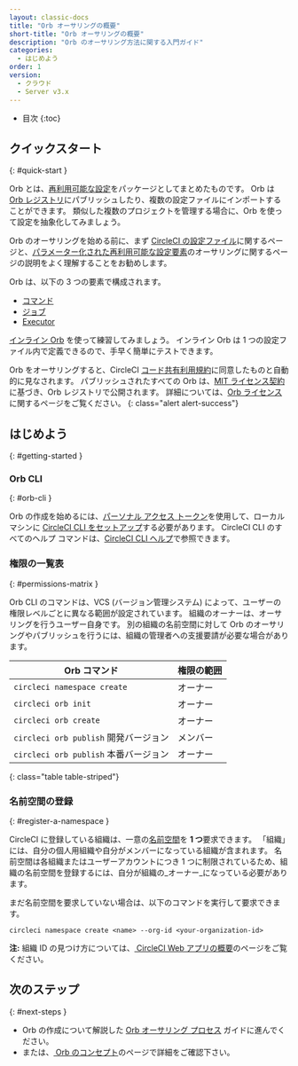 ```yaml
---
layout: classic-docs
title: "Orb オーサリングの概要"
short-title: "Orb オーサリングの概要"
description: "Orb のオーサリング方法に関する入門ガイド"
categories:
  - はじめよう
order: 1
version:
  - クラウド
  - Server v3.x
---
```


* 目次
{:toc}

## クイックスタート
{: #quick-start }

Orb とは、[再利用可能な設定]({{site.baseurl}}/ja/orb-concepts/#orb-configuration-elements)をパッケージとしてまとめたものです。 Orb は [Orb レジストリ](https://circleci.com/developer/orbs)にパブリッシュしたり、複数の設定ファイルにインポートすることができます。 類似した複数のプロジェクトを管理する場合に、Orb を使って設定を抽象化してみましょう。

Orb のオーサリングを始める前に、まず [CircleCI の設定ファイル]({{site.baseurl}}/ja/config-intro/)に関するページと、[パラメーター化された再利用可能な設定要素]({{site.baseurl}}/ja/reusing-config/)のオーサリングに関するページの説明をよく理解することをお勧めします。

Orb は、以下の 3 つの要素で構成されます。

* [コマンド]({{site.baseurl}}/ja/orb-concepts/#commands)
* [ジョブ]({{site.baseurl}}/ja/orb-concepts/#executors)
* [Executor]({{site.baseurl}}/ja/orb-concepts/#jobs)

[インライン Orb]({{site.baseurl}}/ja/reusing-config/#writing-inline-orbs) を使って練習してみましょう。 インライン Orb は 1 つの設定ファイル内で定義できるので、手早く簡単にテストできます。

Orb をオーサリングすると、CircleCI [コード共有利用規約](https://circleci.com/legal/code-sharing-terms/)に同意したものと自動的に見なされます。 パブリッシュされたすべての Orb は、[MIT ライセンス契約](https://opensource.org/licenses/MIT)に基づき、Orb レジストリで公開されます。 詳細については、[Orb ライセンス](https://circleci.com/developer/orbs/licensing)に関するページをご覧ください。
{: class="alert alert-success"}

## はじめよう
{: #getting-started }

### Orb CLI
{: #orb-cli }

Orb の作成を始めるには、[パーソナル アクセス トークン](https://app.circleci.com/settings/user/tokens)を使用して、ローカル マシンに [CircleCI CLI をセットアップ]({{site.baseurl}}/ja/local-cli/#installation)する必要があります。 CircleCI CLI のすべてのヘルプ コマンドは、[CircleCI CLI ヘルプ](https://circleci-public.github.io/circleci-cli/circleci_orb.html)で参照できます。

### 権限の一覧表
{: #permissions-matrix }

Orb CLI のコマンドは、VCS (バージョン管理システム) によって、ユーザーの権限レベルごとに異なる範囲が設定されています。 組織のオーナーは、オーサリングを行うユーザー自身です。 別の組織の名前空間に対して Orb のオーサリングやパブリッシュを行うには、組織の管理者への支援要請が必要な場合があります。

| Orb コマンド                       | 権限の範囲 |
| ------------------------------ | ----- |
| `circleci namespace create`    | オーナー  |
| `circleci orb init`            | オーナー  |
| `circleci orb create`          | オーナー  |
| `circleci orb publish` 開発バージョン | メンバー  |
| `circleci orb publish` 本番バージョン | オーナー  |
{: class="table table-striped"}

### 名前空間の登録
{: #register-a-namespace }

CircleCI に登録している組織は、一意の[名前空間]({{site.baseurl}}/ja/orb-concepts/#namespaces)を **1 つ**要求できます。 「組織」には、自分の個人用組織や自分がメンバーになっている組織が含まれます。 名前空間は各組織またはユーザーアカウントにつき 1 つに制限されているため、組織の名前空間を登録するには、自分が組織の_オーナー_になっている必要があります。

まだ名前空間を要求していない場合は、以下のコマンドを実行して要求できます。
```shell
circleci namespace create <name> --org-id <your-organization-id>
```

**注:** 組織 ID の見つけ方については、[ CircleCI Web アプリの概要]({{site.baseurl}}/ja/introduction-to-the-circleci-web-app)のページをご覧ください。

## 次のステップ
{: #next-steps }

* Orb の作成について解説した [Orb オーサリング プロセス]({{site.baseurl}}/ja/orb-author/) ガイドに進んでください。
* または、[ Orb のコンセプト]({{site.baseurl}}/ja/orb-concepts/)のページで詳細をご確認下さい。
